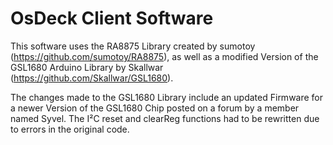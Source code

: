 # OsDeck Client Software

This software uses the RA8875 Library created by sumotoy (https://github.com/sumotoy/RA8875), as well as a modified Version of the GSL1680 Arduino Library by Skallwar (https://github.com/Skallwar/GSL1680). 

The changes made to the GSL1680 Library include an updated Firmware for a newer Version of the GSL1680 Chip posted on a forum by a member named Syvel. The I²C reset and clearReg functions had to be rewritten due to errors in the original code.

